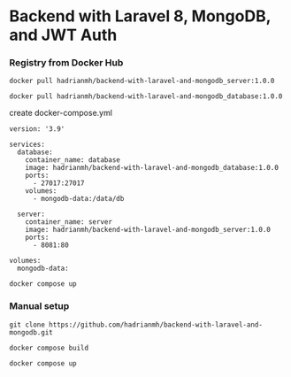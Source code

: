 # Backend with Laravel 8, MongoDB, and JWT Auth

### Registry from Docker Hub
```
docker pull hadrianmh/backend-with-laravel-and-mongodb_server:1.0.0
```

```
docker pull hadrianmh/backend-with-laravel-and-mongodb_database:1.0.0
```

create docker-compose.yml
```
version: '3.9'

services:
  database:
    container_name: database
    image: hadrianmh/backend-with-laravel-and-mongodb_database:1.0.0
    ports:
      - 27017:27017
    volumes:
      - mongodb-data:/data/db

  server:
    container_name: server
    image: hadrianmh/backend-with-laravel-and-mongodb_server:1.0.0
    ports:
      - 8081:80

volumes:
  mongodb-data:
```

```
docker compose up
```

### Manual setup
```
git clone https://github.com/hadrianmh/backend-with-laravel-and-mongodb.git
```

```
docker compose build
```

```
docker compose up
```
